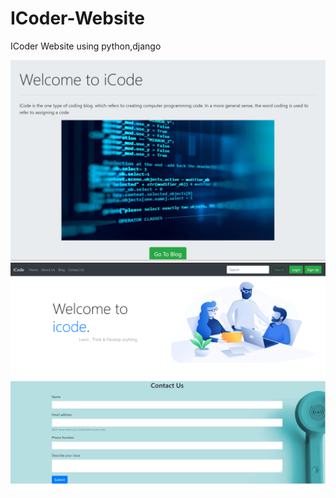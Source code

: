 # ICoder-Website
ICoder Website using python,django

<img src="https://github.com/harshad1342/ICoder-Website/blob/master/i1.PNG">
<img src="https://github.com/harshad1342/ICoder-Website/blob/master/i2.PNG">
<img src="https://github.com/harshad1342/ICoder-Website/blob/master/i3.PNG">
